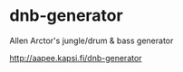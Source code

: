 # dnb-generator
Allen Arctor's jungle/drum &amp; bass generator

http://aapee.kapsi.fi/dnb-generator
